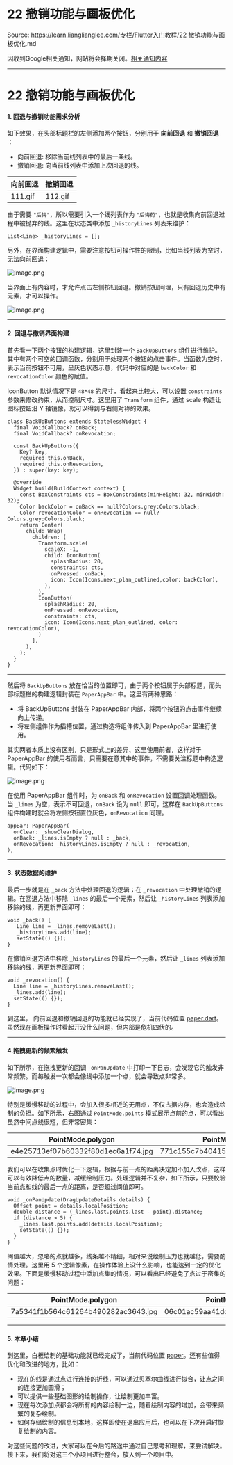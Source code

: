# 22 撤销功能与画板优化 

Source: https://learn.lianglianglee.com/专栏/Flutter入门教程/22 撤销功能与画板优化.md

因收到Google相关通知，网站将会择期关闭。[相关通知内容](https://lumendatabase.org/notices/44265620)

---

# 22 撤销功能与画板优化

#### 1. 回退与撤销功能需求分析

如下效果，在头部标题栏的左侧添加两个按钮，分别用于 **向前回退** 和 **撤销回退** ：

* 向前回退: 移除当前线列表中的最后一条线。
* 撤销回退: 向当前线列表中添加上次回退的线。

| 向前回退 | 撤销回退 |
| --- | --- |
| 111.gif | 112.gif |

由于需要 `"后悔"`，所以需要引入一个线列表作为 `"后悔药"`，也就是收集向前回退过程中被抛弃的线。这里在状态类中添加 `_historyLines` 列表来维护：

```
List<Line> _historyLines = [];

```

另外，在界面构建逻辑中，需要注意按钮可操作性的限制，比如当线列表为空时，无法向前回退：

![image.png](assets/6acc658afde94b1681e0c1d7a10eaa4d_tplv-k3u1fbpfcp-jj-mark_1890_0_0_0_q75-1711002134582.awebp)

当界面上有内容时，才允许点击左侧按钮回退。撤销按钮同理，只有回退历史中有元素，才可以操作。

![image.png](assets/8d84a0a510a841908c3fec2083fce641_tplv-k3u1fbpfcp-jj-mark_1890_0_0_0_q75-1711002134586.awebp)

---

#### 2. 回退与撤销界面构建

首先看一下两个按钮的构建逻辑，这里封装一个 `BackUpButtons` 组件进行维护。其中有两个可空的回调函数，分别用于处理两个按钮的点击事件。当函数为空时，表示当前按钮不可用，呈灰色状态示意，代码中对应的是 `backColor` 和 `revocationColor` 颜色的赋值。

IconButton 默认情况下是 `48*48` 的尺寸，看起来比较大，可以设置 `constraints` 参数来修改约束，从而控制尺寸。这里用了 `Transform` 组件，通过 scale 构造让图标按钮沿 Y 轴镜像，就可以得到与右侧对称的效果。

```
class BackUpButtons extends StatelessWidget {
  final VoidCallback? onBack;
  final VoidCallback? onRevocation;

  const BackUpButtons({
    Key? key,
    required this.onBack,
    required this.onRevocation,
  }) : super(key: key);

  @override
  Widget build(BuildContext context) {
    const BoxConstraints cts = BoxConstraints(minHeight: 32, minWidth: 32);
    Color backColor = onBack == null?Colors.grey:Colors.black;
    Color revocationColor = onRevocation == null?Colors.grey:Colors.black;
    return Center(
      child: Wrap(
        children: [
          Transform.scale(
            scaleX: -1,
            child: IconButton(
              splashRadius: 20,
              constraints: cts,
              onPressed: onBack,
              icon: Icon(Icons.next_plan_outlined,color: backColor),
            ),
          ),
          IconButton(
            splashRadius: 20,
            onPressed: onRevocation,
            constraints: cts,
            icon: Icon(Icons.next_plan_outlined, color: revocationColor),
          )
        ],
      ),
    );
  }
}

```

---

然后将 `BackUpButtons` 放在恰当的位置即可，由于两个按钮属于头部标题，而头部标题栏的构建逻辑封装在 `PaperAppBar` 中。这里有两种思路：

* 将 BackUpButtons 封装在 PaperAppBar 内部，将两个按钮的点击事件继续向上传递。
* 将左侧组件作为插槽位置，通过构造将组件传入到 PaperAppBar 里进行使用。

其实两者本质上没有区别，只是形式上的差异、这里使用前者，这样对于 PaperAppBar 的使用者而言，只需要在意其中的事件，不需要关注标题中构造逻辑。代码如下：

![image.png](assets/64a588364f754c19be9b274606b8c142_tplv-k3u1fbpfcp-jj-mark_1890_0_0_0_q75.awebp)

在使用 PaperAppBar 组件时，为 `onBack` 和 `onRevocation` 设置回调处理函数。当 `_lines` 为空，表示不可回退，`onBack` 设为 `null` 即可，这样在 `BackUpButtons` 组件构建时就会将左侧按钮置位灰色，`onRevocation` 同理。

```
appBar: PaperAppBar(
  onClear: _showClearDialog,
  onBack: _lines.isEmpty ? null : _back,
  onRevocation: _historyLines.isEmpty ? null : _revocation,
),

```

---

#### 3. 状态数据的维护

最后一步就是在 `_back` 方法中处理回退的逻辑；在 `_revocation` 中处理撤销的逻辑。在回退方法中移除 `_lines` 的最后一个元素，然后让 `_historyLines` 列表添加移除的线，再更新界面即可：

```
void _back() {
   Line line = _lines.removeLast();
   _historyLines.add(line);
   setState(() {});
}

```

在撤销回退方法中移除 `_historyLines` 的最后一个元素，然后让 `_lines` 列表添加移除的线，再更新界面即可：

```
void _revocation() {
  Line line = _historyLines.removeLast();
  _lines.add(line);
  setState(() {});
}

```

到这里， 向前回退和撤销回退的功能就已经实现了，当前代码位置 [paper.dart](https://github.com/toly1994328/flutter_first_station/blob/fe6f3d530dc4d84769a18f738c09f9432345ed2b/lib/paper/paper.dart)。虽然现在画板操作时看起开没什么问题，但内部是危机四伏的。

---

#### 4.拖拽更新的频繁触发

如下所示，在拖拽更新的回调 `_onPanUpdate` 中打印一下日志，会发现它的触发非常频繁。而每触发一次都会像线中添加一个点，就会导致点非常多。

![image.png](assets/d2b92fe3eacc4acfaa11b6d1a0dad7e8_tplv-k3u1fbpfcp-jj-mark_1890_0_0_0_q75.awebp)

特别是缓慢移动的过程中，会加入很多相近的无用点，不仅占据内存，也会造成绘制的负担。如下所示，右图通过 `PointMode.points` 模式展示点前的点，可以看出虽然中间点线很短，但非常密集：

| PointMode.polygon | PointMode.points |
| --- | --- |
| e4e25713ef07b60332f80d1ec6a1f74.jpg | 771c155c7b4041599aac487e25bf7c8.jpg |

我们可以在收集点时优化一下逻辑，根据与前一点的距离决定加不加入改点，这样可以有效降低点的数量，减缓绘制压力。处理逻辑并不复杂，如下所示，只要校验当前点和线的最后一点的距离，是否超过阈值即可。

```
void _onPanUpdate(DragUpdateDetails details) {
  Offset point = details.localPosition;
  double distance = (_lines.last.points.last - point).distance;
  if (distance > 5) {
    _lines.last.points.add(details.localPosition);
    setState(() {});
  }
}

```

阈值越大，忽略的点就越多，线条越不精细，相对来说绘制压力也就越低，需要酌情处理。这里用 5 个逻辑像素，在操作体验上没什么影响，也能达到一定的优化效果。下面是缓慢移动过程中添加点集的情况，可以看出已经避免了点过于密集的问题：

| PointMode.polygon | PointMode.points |
| --- | --- |
| 7a5341f1b564c61264b490282ac3643.jpg | 06c01ac59aa41dd5b3f84bd6fe8e052.jpg |

---

#### 5. 本章小结

到这里，白板绘制的基础功能就已经完成了，当前代码位置 [paper](https://github.com/toly1994328/flutter_first_station/tree/2dbfd4cf34887082c890fac0a2ae280c18e6064a/lib/paper)。还有些值得优化和改进的地方，比如：

* 现在的线是通过点进行连接的折线，可以通过贝塞尔曲线进行拟合，让点之间的连接更加圆滑；
* 可以提供一些基础图形的绘制操作，让绘制更加丰富。
* 现在每次添加点都会将所有的内容绘制一边，随着绘制内容的增加，会带来频繁的复杂绘制。
* 如何存储绘制的信息到本地，这样即使在退出应用后，也可以在下次开启时恢复绘制的内容。

对这些问题的改进，大家可以在今后的路途中通过自己思考和理解，来尝试解决。接下来，我们将对这三个小项目进行整合，放入到一个项目中。